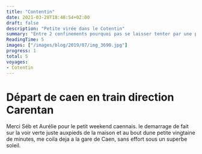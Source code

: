 ```yaml
---
title: "Contentin"
date: 2021-03-28T18:48:54+02:00
draft: false
description: "Petite virée dans le Cotentin"
summary: "Entre 2 confinements pourquoi pas se laisser tenter par une petite virée sur les côtes de la Manche pour découvrir le Contentin."
ReadingTime: 5
images: ["/images/blog/2019/07/img_3690.jpg"]
progress: 1
total: 5
voyages:
- Cotentin
---
```


# Départ de caen en train direction Carentan
Merci Séb et Aurélie pour le petit weekend caennais. le demarrage de fait sur la voir verte juste auxpieds de la maison  et au bout dune petite vingtaine de minutes, me coila deja a la gare de Caen, sans effort sous un superbe soleil.


